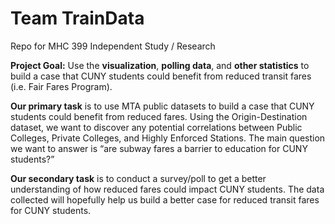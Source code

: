 # Team TrainData 
Repo for MHC 399 Independent Study / Research

**Project Goal:** Use the **visualization**, **polling data**, and **other statistics** to build a case that CUNY students could benefit from reduced transit fares (i.e. Fair Fares Program).

**Our primary task** is to use MTA public datasets to build a case that CUNY students could benefit from reduced fares. Using the Origin-Destination dataset, we want to discover any potential correlations between Public Colleges, Private Colleges, and Highly Enforced Stations. The main question we want to answer is “are subway fares a barrier to education for CUNY students?”

**Our secondary task** is to conduct a survey/poll to get a better understanding of how reduced fares could impact CUNY students. The data collected will hopefully help us build a better case for reduced transit fares for CUNY students.